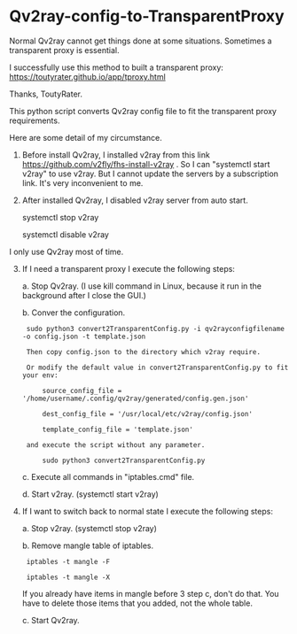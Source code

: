 # Qv2ray-config-to-TransparentProxy

Normal Qv2ray cannot get things done at some situations. Sometimes a transparent proxy is essential.

I successfully use this method to built a transparent proxy: https://toutyrater.github.io/app/tproxy.html

Thanks, ToutyRater.

This python script converts Qv2ray config file to fit the transparent proxy requirements.

Here are some detail of my circumstance.

1. Before install Qv2ray, I installed v2ray from this link https://github.com/v2fly/fhs-install-v2ray . 
So I can "systemctl start v2ray" to use v2ray. But I cannot update the servers by a subscription link. 
It's very inconvenient to me.

2. After installed Qv2ray, I disabled v2ray server from auto start.

    systemctl stop v2ray
    
    systemctl disable v2ray
    
I only use Qv2ray most of time. 

3. If I need a transparent proxy I execute the following steps:

    a. Stop Qv2ray. (I use kill command in Linux, because it run in the background after I close the GUI.)
    
    b. Conver the configuration.
    
        sudo python3 convert2TransparentConfig.py -i qv2rayconfigfilename -o config.json -t template.json
        
        Then copy config.json to the directory which v2ray require.
        
        Or modify the default value in convert2TransparentConfig.py to fit your env:
        
            source_config_file = '/home/username/.config/qv2ray/generated/config.gen.json'
                
            dest_config_file = '/usr/local/etc/v2ray/config.json'
            
            template_config_file = 'template.json'

        and execute the script without any parameter.
        
            sudo python3 convert2TransparentConfig.py
    
    c. Execute all commands in "iptables.cmd" file.
    
    d. Start v2ray. (systemctl start v2ray)

4. If I want to switch back to normal state I execute the following steps:

    a. Stop v2ray. (systemctl stop v2ray)
    
    b. Remove mangle table of iptables.
    
        iptables -t mangle -F
        
        iptables -t mangle -X
        
      If you already have items in mangle before 3 step c, don't do that. You have to delete those items that you added, not the whole table.
      
    c. Start Qv2ray.
